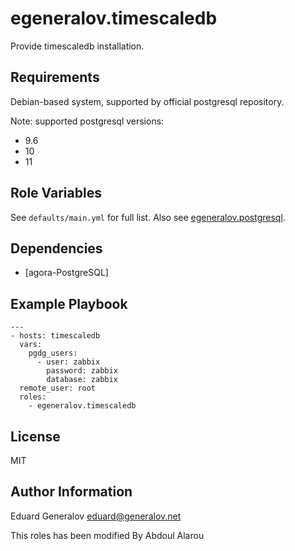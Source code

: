 egeneralov.timescaledb
======================

Provide timescaledb installation.

Requirements
------------

Debian-based system, supported by official postgresql repository.

Note: supported postgresql versions:
  - 9.6
  - 10
  - 11

Role Variables
--------------

See `defaults/main.yml` for full list. Also see [egeneralov.postgresql](https://github.com/egeneralov/postgresql).

Dependencies
------------

- [agora-PostgreSQL]

Example Playbook
----------------

    ---
    - hosts: timescaledb
      vars:
        pgdg_users:
          - user: zabbix
            password: zabbix
            database: zabbix
      remote_user: root
      roles:
        - egeneralov.timescaledb

License
-------

MIT

Author Information
------------------

Eduard Generalov <eduard@generalov.net>

This roles has been modified By Abdoul Alarou
